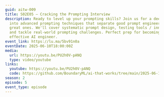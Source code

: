 ```yaml
---
guid: aitw-009
title: S02E05 – Cracking the Prompting Interview
description: Ready to level up your prompting skills? Join us for a deep dive
  into advanced prompting techniques that separate good prompt engineers from
  great ones. We'll cover systematic prompt design, testing tools / inner loops,
  and tackle real-world prompting challenges. Perfect prep for becoming a more
  effective AI engineer.
event_link: https://lu.ma/5bv91n0a
eventDate: 2025-06-10T18:00:00Z
media:
  url: https://youtu.be/PU2h0V-pANQ
  type: video/youtube
links:
  youtube: https://youtu.be/PU2h0V-pANQ
  code: https://github.com/BoundaryML/ai-that-works/tree/main/2025-06-10-cracking-the-prompting-interview
season: 2
episode: 5
event_type: episode
---
```

